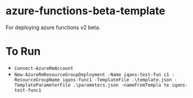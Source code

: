 # azure-functions-beta-template
For deploying azure functions v2 beta.

# To Run
- `Connect-AzureRmAccount`
- `New-AzureRmResourceGroupDeployment -Name iqans-test-fun
c1 -ResourceGroupName iqans-func1 -TemplateFile .\template.json -TemplateParameterFile .\parameters.json -nameFromTempla
te iqans-test-func1`